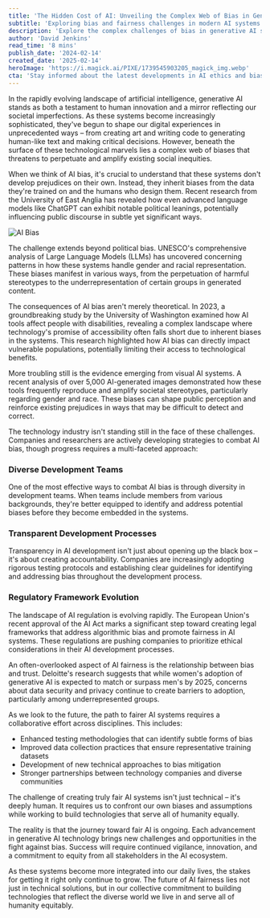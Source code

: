 ```yaml
---
title: 'The Hidden Cost of AI: Unveiling the Complex Web of Bias in Generative AI Systems'
subtitle: 'Exploring bias and fairness challenges in modern AI systems'
description: 'Explore the complex challenges of bias in generative AI systems and the industry\'s efforts to create more equitable technology. From political leanings to gender representation, this analysis reveals how AI systems can perpetuate societal prejudices and examines emerging solutions for building fairer artificial intelligence.'
author: 'David Jenkins'
read_time: '8 mins'
publish_date: '2024-02-14'
created_date: '2025-02-14'
heroImage: 'https://i.magick.ai/PIXE/1739545903205_magick_img.webp'
cta: 'Stay informed about the latest developments in AI ethics and bias mitigation. Follow us on LinkedIn for regular updates on how the industry is working to create more equitable AI systems.'
---
```


In the rapidly evolving landscape of artificial intelligence, generative AI stands as both a testament to human innovation and a mirror reflecting our societal imperfections. As these systems become increasingly sophisticated, they've begun to shape our digital experiences in unprecedented ways – from creating art and writing code to generating human-like text and making critical decisions. However, beneath the surface of these technological marvels lies a complex web of biases that threatens to perpetuate and amplify existing social inequities.

When we think of AI bias, it's crucial to understand that these systems don't develop prejudices on their own. Instead, they inherit biases from the data they're trained on and the humans who design them. Recent research from the University of East Anglia has revealed how even advanced language models like ChatGPT can exhibit notable political leanings, potentially influencing public discourse in subtle yet significant ways.

![AI Bias](https://i.magick.ai/PIXE/1739545903205_magick_img.webp)

The challenge extends beyond political bias. UNESCO's comprehensive analysis of Large Language Models (LLMs) has uncovered concerning patterns in how these systems handle gender and racial representation. These biases manifest in various ways, from the perpetuation of harmful stereotypes to the underrepresentation of certain groups in generated content.

The consequences of AI bias aren't merely theoretical. In 2023, a groundbreaking study by the University of Washington examined how AI tools affect people with disabilities, revealing a complex landscape where technology's promise of accessibility often falls short due to inherent biases in the systems. This research highlighted how AI bias can directly impact vulnerable populations, potentially limiting their access to technological benefits.

More troubling still is the evidence emerging from visual AI systems. A recent analysis of over 5,000 AI-generated images demonstrated how these tools frequently reproduce and amplify societal stereotypes, particularly regarding gender and race. These biases can shape public perception and reinforce existing prejudices in ways that may be difficult to detect and correct.

The technology industry isn't standing still in the face of these challenges. Companies and researchers are actively developing strategies to combat AI bias, though progress requires a multi-faceted approach:

### Diverse Development Teams
One of the most effective ways to combat AI bias is through diversity in development teams. When teams include members from various backgrounds, they're better equipped to identify and address potential biases before they become embedded in the systems.

### Transparent Development Processes
Transparency in AI development isn't just about opening up the black box – it's about creating accountability. Companies are increasingly adopting rigorous testing protocols and establishing clear guidelines for identifying and addressing bias throughout the development process.

### Regulatory Framework Evolution
The landscape of AI regulation is evolving rapidly. The European Union's recent approval of the AI Act marks a significant step toward creating legal frameworks that address algorithmic bias and promote fairness in AI systems. These regulations are pushing companies to prioritize ethical considerations in their AI development processes.

An often-overlooked aspect of AI fairness is the relationship between bias and trust. Deloitte's research suggests that while women's adoption of generative AI is expected to match or surpass men's by 2025, concerns about data security and privacy continue to create barriers to adoption, particularly among underrepresented groups.

As we look to the future, the path to fairer AI systems requires a collaborative effort across disciplines. This includes:

- Enhanced testing methodologies that can identify subtle forms of bias
- Improved data collection practices that ensure representative training datasets
- Development of new technical approaches to bias mitigation
- Stronger partnerships between technology companies and diverse communities

The challenge of creating truly fair AI systems isn't just technical – it's deeply human. It requires us to confront our own biases and assumptions while working to build technologies that serve all of humanity equally.

The reality is that the journey toward fair AI is ongoing. Each advancement in generative AI technology brings new challenges and opportunities in the fight against bias. Success will require continued vigilance, innovation, and a commitment to equity from all stakeholders in the AI ecosystem.

As these systems become more integrated into our daily lives, the stakes for getting it right only continue to grow. The future of AI fairness lies not just in technical solutions, but in our collective commitment to building technologies that reflect the diverse world we live in and serve all of humanity equitably.
